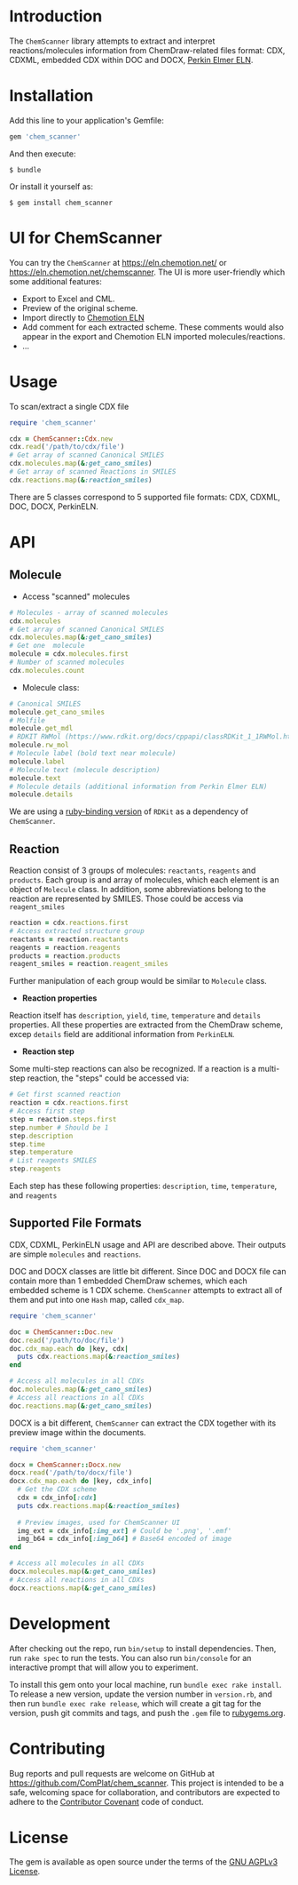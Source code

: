 
# Introduction

The `ChemScanner` library attempts to extract and interpret reactions/molecules information from ChemDraw-related files format: CDX, CDXML, embedded CDX within DOC and DOCX, [Perkin Elmer ELN](http://www.perkinelmer.com/category/notebook).

# Installation

Add this line to your application's Gemfile:

```ruby
gem 'chem_scanner'
```

And then execute:

    $ bundle

Or install it yourself as:

    $ gem install chem_scanner

# UI for ChemScanner
You can try the `ChemScanner` at https://eln.chemotion.net/ or https://eln.chemotion.net/chemscanner. The UI is more user-friendly which some additional features:

 - Export to Excel and CML.
 - Preview of the original scheme.
 - Import directly to [Chemotion ELN](https://eln.chemotion.net)
 - Add comment for each extracted scheme. These comments would also appear in the export and Chemotion ELN imported molecules/reactions.
 - ...

# Usage

To scan/extract a single CDX file

```ruby
require 'chem_scanner'

cdx = ChemScanner::Cdx.new
cdx.read('/path/to/cdx/file')
# Get array of scanned Canonical SMILES
cdx.molecules.map(&:get_cano_smiles)
# Get array of scanned Reactions in SMILES
cdx.reactions.map(&:reaction_smiles)
```
There are 5 classes correspond to 5 supported file formats: CDX, CDXML, DOC, DOCX, PerkinELN.

# API

## Molecule

 - Access "scanned" molecules

  ```ruby
# Molecules - array of scanned molecules
cdx.molecules
# Get array of scanned Canonical SMILES
cdx.molecules.map(&:get_cano_smiles)
# Get one  molecule
molecule = cdx.molecules.first
# Number of scanned molecules
cdx.molecules.count
```

- Molecule class: 

```ruby
# Canonical SMILES
molecule.get_cano_smiles
# Molfile
molecule.get_mdl
# RDKIT RWMol (https://www.rdkit.org/docs/cppapi/classRDKit_1_1RWMol.html)
molecule.rw_mol
# Molecule label (bold text near molecule)
molecule.label
# Molecule text (molecule description)
molecule.text
# Molecule details (additional information from Perkin Elmer ELN)
molecule.details
```
We are using a [ruby-binding version](https://github.com/CamAnNguyen/rdkit_chem) of `RDKit` as  a dependency of `ChemScanner`.

## Reaction

Reaction consist of 3 groups of molecules: `reactants`, `reagents` and `products`. Each group is and array of molecules, which each element is an object of `Molecule` class. In addition, some abbreviations belong to the reaction are represented by SMILES. Those could be access via `reagent_smiles`

```ruby
reaction = cdx.reactions.first
# Access extracted structure group
reactants = reaction.reactants
reagents = reaction.reagents
products = reaction.products
reagent_smiles = reaction.reagent_smiles
```

Further manipulation of each group would be similar to `Molecule` class.

 - **Reaction properties**

Reaction itself has `description`, `yield`, `time`, `temperature` and `details` properties. All these properties are extracted from the ChemDraw scheme, excep `details` field are additional information from `PerkinELN`.

 - **Reaction step**

Some multi-step reactions can also be recognized. If a reaction is a multi-step reaction, the "steps" could be accessed via:

```ruby
# Get first scanned reaction
reaction = cdx.reactions.first
# Access first step
step = reaction.steps.first
step.number # Should be 1 
step.description
step.time
step.temperature
# List reagents SMILES
step.reagents
```

Each step has these following properties: `description`, `time`, `temperature`, and `reagents`

## Supported File Formats

CDX, CDXML, PerkinELN usage and API are described above. Their outputs are simple `molecules` and `reactions`.

DOC and DOCX classes are little bit different. Since DOC and DOCX file can contain more than 1 embedded ChemDraw schemes, which each embedded scheme is 1 CDX scheme. 
`ChemScanner` attempts to extract all of them and put into one `Hash` map, called `cdx_map`.

```ruby
require 'chem_scanner'

doc = ChemScanner::Doc.new
doc.read('/path/to/doc/file')
doc.cdx_map.each do |key, cdx|
  puts cdx.reactions.map(&:reaction_smiles)
end

# Access all molecules in all CDXs
doc.molecules.map(&:get_cano_smiles)
# Access all reactions in all CDXs
doc.reactions.map(&:get_cano_smiles)
```

DOCX is a bit different, `ChemScanner` can extract the CDX together with its preview image within the documents.

```ruby
require 'chem_scanner'

docx = ChemScanner::Docx.new
docx.read('/path/to/docx/file')
docx.cdx_map.each do |key, cdx_info|
  # Get the CDX scheme
  cdx = cdx_info[:cdx]
  puts cdx.reactions.map(&:reaction_smiles)
  
  # Preview images, used for ChemScanner UI
  img_ext = cdx_info[:img_ext] # Could be '.png', '.emf'
  img_b64 = cdx_info[:img_b64] # Base64 encoded of image
end

# Access all molecules in all CDXs
docx.molecules.map(&:get_cano_smiles)
# Access all reactions in all CDXs
docx.reactions.map(&:get_cano_smiles)
```

# Development

After checking out the repo, run `bin/setup` to install dependencies. Then, run `rake spec` to run the tests. You can also run `bin/console` for an interactive prompt that will allow you to experiment.

To install this gem onto your local machine, run `bundle exec rake install`. To release a new version, update the version number in `version.rb`, and then run `bundle exec rake release`, which will create a git tag for the version, push git commits and tags, and push the `.gem` file to [rubygems.org](https://rubygems.org).

# Contributing

Bug reports and pull requests are welcome on GitHub at https://github.com/ComPlat/chem_scanner. This project is intended to be a safe, welcoming space for collaboration, and contributors are expected to adhere to the [Contributor Covenant](http://contributor-covenant.org) code of conduct.

# License

The gem is available as open source under the terms of the [GNU AGPLv3 License](https://www.gnu.org/licenses/agpl-3.0.en.html).
